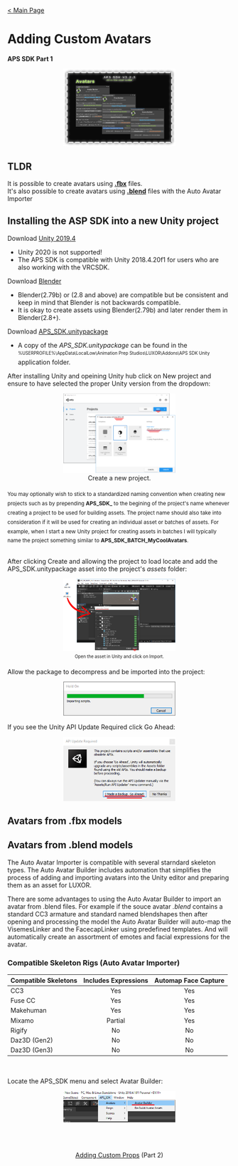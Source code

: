 [< Main Page](index.md)

# Adding Custom Avatars 
**APS SDK Part 1**

<p align="center">
  <a href="img/aps sdk avatar builder main.png">
     <img width="50%"  src="img/aps sdk avatar builder main.png">
  </a>
</p>

## TLDR

It is possible to create avatars using <a href="#user-content-building-avatars-from-fbx">**.fbx**</a> files.<br>
It's also possible to create avatars using <a href="#user-content-building-avatars-from-blend">**.blend**</a> files with the Auto Avatar Importer



## Installing the ASP SDK into a new Unity project

Download [Unity 2019.4](https://unity3d.com/unity/whats-new/2019.4.16)
 - Unity 2020 is not supported!
 - The APS SDK is compatible with Unity 2018.4.20f1 for users who are also working with the VRCSDK.

Download [Blender](https://www.blender.org/download/)
 - Blender(2.79b) or (2.8 and above) are compatible but be consistent and keep in mind that Blender is not backwards compatible.
 - It is okay to create assets using Blender(2.79b) and later render them in Blender(2.8+).

Download [APS_SDK.unitypackage](https://github.com/guiglass/LUXOR/blob/gh-pages/APS_SDK.unitypackage?raw=true)
 - A copy of the *APS_SDK.unitypackage* can be found in the <sub><sup>%USERPROFILE%\AppData\LocalLow\Animation Prep Studios\LUXOR\Addons\APS SDK Unity</sup></sub> application folder.
 
After installing Unity and opeining Unity hub click on New project and ensure to have selected the proper Unity version from the dropdown:

<p align="center">
  <a href="https://raw.githubusercontent.com/guiglass/LUXOR/gh-pages/img/new%20project.png">
     <img width="50%" src="https://raw.githubusercontent.com/guiglass/LUXOR/gh-pages/img/new%20project.png">
  </a>
  <br>
  Create a new project.
</p>
<sub>You may optionally wish to stick to a standardized naming convention when creating new projects such as by prepending <b>APS_SDK_</b> to the begining of the project's name whenever creating a project to be used for building assets. The project name should also take into consideration if it will be used for creating an individual asset or batches of assets. For example, when I start a new Unity project for creating assets in batches I will typically name the project something similar to <b>APS_SDK_BATCH_MyCoolAvatars</b>.
</sub>
<br><br>

After clicking Create and allowing the project to load locate and add the APS_SDK.unitypackage asset into the project's *assets* folder:
<br>
<p align="center">
  <a href="img/import sdk.png">
     <img width="50%" src="img/import sdk.png">
  </a>
  <br>
  <sub><sup>Open the asset in Unity and click on Import.</sup></sub>
</p>
    Allow the package to decompress and be imported into the project:
  <br>
<p align="center">
  <a href="img/importing scripts.png">
     <img width="50%" src="img/importing scripts.png">
  </a>
</p>

If you see the Unity API Update Required click Go Ahead:
<br>
<p align="center">
  <a href="img/update unity api.png">
     <img width="50%" src="img/update unity api.png">
  </a>
</p>

<div id="building-avatars-from-fbx"></div>

## Avatars from **.fbx** models 

<div id="building-avatars-from-blend"></div>

## Avatars from **.blend** models 

The Auto Avatar Importer is compatible with several starndard skeleton types. The Auto Avatar Builder includes automation that simplifies the process of adding and importing avatars into the Unity editor and preparing them as an asset for LUXOR.

There are some advantages to using the Auto Avatar Builder to import an avatar from .blend files. For example if the souce avatar *.blend* contains a standard CC3 armature and standard named blendshapes then after opening and processing the model the Auto Avatar Builder will auto-map the VisemesLinker and the FacecapLinker using predefined templates. And will automatically create an assortment of emotes and facial expressions for the avatar.


### Compatible Skeleton Rigs (Auto Avatar Importer)
|   Compatible Skeletons |  Includes Expressions   |  Automap Face Capture  |
| :-------------| :-------------: | :-------------: |   
|  CC3          |     Yes            |  Yes             |
|  Fuse CC      |     Yes            |  Yes             |
|  Makehuman    |     Yes            |  Yes            |
|  Mixamo       |     Partial        |  Yes             |
|  Rigify      |     No            |  No             |
|  Daz3D (Gen2) |     No             |  No             |
|  Daz3D (Gen3) |     No             |  No             |


<br><br>
Locate the APS_SDK menu and select Avatar Builder:
<br>
<p align="center">
  <a href="img/avatar menu.png">
     <img width="50%" src="img/avatar menu.png">
  </a>
</p>


<br><br>
<p align="center">
  <a href="apssdk_part2.md">Adding Custom Props</a> (Part 2)
</p>

